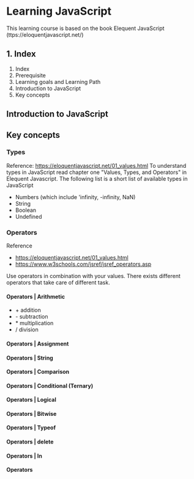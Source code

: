 # Learning JavaScript

This learning course is based on the book Elequent JavaScript (ttps://eloquentjavascript.net/)

## 1. Index
1. Index
2. Prerequisite
3. Learning goals and Learning Path
4. Introduction to JavaScript
5. Key concepts

## Introduction to JavaScript

## Key concepts

### Types
Reference: https://eloquentjavascript.net/01_values.html
To understand types in JavaScript read chapter one "Values, Types, and Operators" in Elequent Javascript. The following list is a short list of available types in JavaScript

- Numbers (which include 'infinity, -infinity, NaN)
- String
- Boolean
- Undefined

### Operators
Reference
- https://eloquentjavascript.net/01_values.html
- https://www.w3schools.com/jsref/jsref_operators.asp

Use operators in combination with your values. There exists different operators that take care of different task.

#### Operators | Arithmetic
- \+  addition
- \-  subtraction
- \*  multiplication
- \/  division

#### Operators | Assignment

#### Operators | String

#### Operators | Comparison

#### Operators | Conditional (Ternary)

#### Operators | Logical 

#### Operators | Bitwise 

#### Operators | Typeof

#### Operators | delete 

#### Operators | In

#### Operators 
